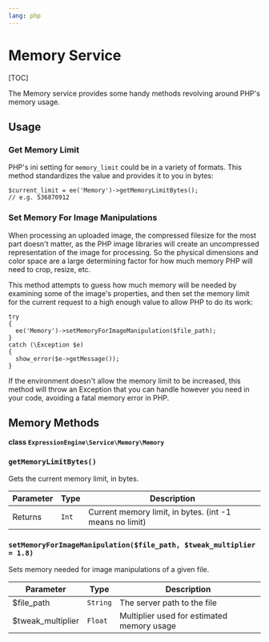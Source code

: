 ```yaml
---
lang: php
---
```


<!--
    This source file is part of the open source project
    ExpressionEngine User Guide (https://github.com/ExpressionEngine/ExpressionEngine-User-Guide)

    @link      https://expressionengine.com/
    @copyright Copyright (c) 2003-2020, Packet Tide, LLC (https://packettide.com)
    @license   https://expressionengine.com/license Licensed under Apache License, Version 2.0
-->

# Memory Service

[TOC]

The Memory service provides some handy methods revolving around PHP's memory usage.

## Usage

### Get Memory Limit

PHP's ini setting for `memory_limit` could be in a variety of formats. This method standardizes the value and provides it to you in bytes:

    $current_limit = ee('Memory')->getMemoryLimitBytes();
    // e.g. 536870912

### Set Memory For Image Manipulations

When processing an uploaded image, the compressed filesize for the most part doesn't matter, as the PHP image libraries will create an uncompressed representation of the image for processing. So the physical dimensions and color space are a large determining factor for how much memory PHP will need to crop, resize, etc.

This method attempts to guess how much memory will be needed by examining some of the image's properties, and then set the memory limit for the current request to a high enough value to allow PHP to do its work:

    try
    {
      ee('Memory')->setMemoryForImageManipulation($file_path);
    }
    catch (\Exception $e)
    {
      show_error($e->getMessage());
    }

If the environment doesn't allow the memory limit to be increased, this method will throw an Exception that you can handle however you need in your code, avoiding a fatal memory error in PHP.

## Memory Methods

**class `ExpressionEngine\Service\Memory\Memory`**

### `getMemoryLimitBytes()`

Gets the current memory limit, in bytes.

| Parameter | Type  | Description                                             |
| --------- | ----- | ------------------------------------------------------- |
| Returns   | `Int` | Current memory limit, in bytes. (int -1 means no limit) |

### `setMemoryForImageManipulation($file_path, $tweak_multiplier = 1.8)`

Sets memory needed for image manipulations of a given file.

| Parameter          | Type     | Description                                |
| ------------------ | -------- | ------------------------------------------ |
| \$file_path        | `String` | The server path to the file                |
| \$tweak_multiplier | `Float`  | Multiplier used for estimated memory usage | void, throws an Exception on failure |

